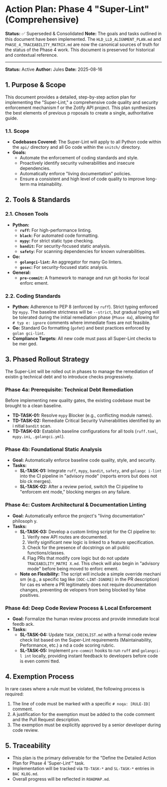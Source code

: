 # Action Plan: Phase 4 "Super-Lint" (Comprehensive)

**Status:** ✅ Superseded & Consolidated
**Note:** The goals and tasks outlined in this document have been implemented. The `HLD_LLD_ALIGNMENT_PLAN.md` and `PHASE_4_TRACEABILITY_MATRIX.md` are now the canonical sources of truth for the status of the Phase 4 work. This document is preserved for historical and contextual reference.

---

**Status:** Active
**Author:** Jules
**Date:** 2025-08-16

## 1. Purpose & Scope

This document provides a detailed, step-by-step action plan for implementing the
 "Super-Lint," a comprehensive code quality and security enforcement mechanism f
or the Zotify API project. This plan synthesizes the best elements of previous p
roposals to create a single, authoritative guide.

### 1.1. Scope
- **Codebases Covered:** The Super-Lint will apply to all Python code within the
 `api/` directory and all Go code within the `snitch/` directory.
- **Goals:**
    - Automate the enforcement of coding standards and style.
    - Proactively identify security vulnerabilities and insecure dependencies.
    - Automatically enforce "living documentation" policies.
    - Ensure a consistent and high level of code quality to improve long-term ma
intainability.

## 2. Tools & Standards

### 2.1. Chosen Tools
- **Python:**
    - **`ruff`:** For high-performance linting.
    - **`black`:** For automated code formatting.
    - **`mypy`:** For strict static type checking.
    - **`bandit`:** For security-focused static analysis.
    - **`safety`:** For scanning dependencies for known vulnerabilities.
- **Go:**
    - **`golangci-lint`:** An aggregator for many Go linters.
    - **`gosec`:** For security-focused static analysis.
- **General:**
    - **`pre-commit`:** A framework to manage and run git hooks for local enforc
ement.

### 2.2. Coding Standards
- **Python:** Adherence to PEP 8 (enforced by `ruff`). Strict typing enforced by
 `mypy`. The baseline strictness will be `--strict`, but gradual typing will be
tolerated during the initial remediation phase (`Phase 4a`), allowing for `# typ
e: ignore` comments where immediate fixes are not feasible.
- **Go:** Standard Go formatting (`gofmt`) and best practices enforced by `golan
gci-lint`.
- **Compliance Targets:** All new code must pass all Super-Lint checks to be mer
ged.

## 3. Phased Rollout Strategy

The Super-Lint will be rolled out in phases to manage the remediation of existin
g technical debt and to introduce checks progressively.

### Phase 4a: Prerequisite: Technical Debt Remediation
Before implementing new quality gates, the existing codebase must be brought to
a clean baseline.
- **TD-TASK-01:** Resolve `mypy` Blocker (e.g., conflicting module names).
- **TD-TASK-02:** Remediate Critical Security Vulnerabilities identified by an i
nitial `bandit` scan.
- **TD-TASK-03:** Establish baseline configurations for all tools (`ruff.toml`,
`mypy.ini`, `.golangci.yml`).

### Phase 4b: Foundational Static Analysis
- **Goal:** Automatically enforce baseline code quality, style, and security.
- **Tasks:**
    - **SL-TASK-01:** Integrate `ruff`, `mypy`, `bandit`, `safety`, and `golangc
i-lint` into the CI pipeline in "advisory mode" (reports errors but does not blo
ck merges).
    - **SL-TASK-02:** After a review period, switch the CI pipeline to "enforcem
ent mode," blocking merges on any failure.

### Phase 4c: Custom Architectural & Documentation Linting
- **Goal:** Automatically enforce the project's "living documentation" philosoph
y.
- **Tasks:**
    - **SL-TASK-03:** Develop a custom linting script for the CI pipeline to:
        1. Verify new API routes are documented.
        2. Verify significant new logic is linked to a feature specification.
        3. Check for the presence of docstrings on all public functions/classes.
        4. Flag PRs that modify core logic but do not update `TRACEABILITY_MATRI
X.md`.
      This check will also begin in "advisory mode" before being moved to enforc
ement.
    - **Note on Flexibility:** The script will include a simple override mechani
sm (e.g., a specific tag like `[DOC-LINT-IGNORE]` in the PR description) for cas
es where a PR legitimately does not require documentation changes, preventing de
velopers from being blocked by false positives.

### Phase 4d: Deep Code Review Process & Local Enforcement
- **Goal:** Formalize the human review process and provide immediate local feedb
ack.
- **Tasks:**
    - **SL-TASK-04:** Update `TASK_CHECKLIST.md` with a formal code review check
list based on the Super-Lint requirements (Maintainability, Performance, etc.) a
nd a code scoring rubric.
    - **SL-TASK-05:** Implement `pre-commit` hooks to run `ruff` and `golangci-l
int` locally, providing instant feedback to developers before code is even commi
tted.

## 4. Exemption Process

In rare cases where a rule must be violated, the following process is required:
1.  The line of code must be marked with a specific `# noqa: [RULE-ID]` comment.
2.  A justification for the exemption must be added to the code comment and the
Pull Request description.
3.  The exemption must be explicitly approved by a senior developer during code
review.

## 5. Traceability
- This plan is the primary deliverable for the "Define the Detailed Action Plan
for Phase 4 'Super-Lint'" task.
- Implementation will be tracked via `TD-TASK-*` and `SL-TASK-*` entries in `BAC
KLOG.md`.
- Overall progress will be reflected in `ROADMAP.md`.
